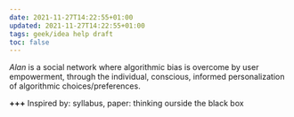 ```yaml
---
date: 2021-11-27T14:22:55+01:00
updated: 2021-11-27T14:22:55+01:00
tags: geek/idea help draft
toc: false
---
```

<cite>Alan</cite> is a social network where algorithmic bias is overcome by user empowerment, through the individual, conscious, informed personalization of algorithmic choices/preferences.

<b class='missing'>+++</b> Inspired by: syllabus, paper: thinking ourside the black box
